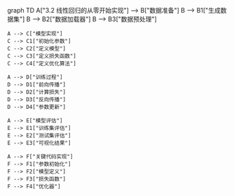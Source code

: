 graph TD
    A["3.2 线性回归的从零开始实现"] --> B["数据准备"]
    B --> B1["生成数据集"]
    B --> B2["数据加载器"]
    B --> B3["数据预处理"]
    
    A --> C["模型实现"]
    C --> C1["初始化参数"]
    C --> C2["定义模型"]
    C --> C3["定义损失函数"]
    C --> C4["定义优化算法"]
    
    A --> D["训练过程"]
    D --> D1["前向传播"]
    D --> D2["计算损失"]
    D --> D3["反向传播"]
    D --> D4["参数更新"]
    
    A --> E["模型评估"]
    E --> E1["训练集评估"]
    E --> E2["测试集评估"]
    E --> E3["可视化结果"]
    
    A --> F["关键代码实现"]
    F --> F1["参数初始化"]
    F --> F2["模型定义"]
    F --> F3["损失函数"]
    F --> F4["优化器"] 